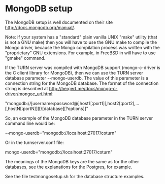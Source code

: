 # MongoDB setup

The MongoDB setup is well documented on their site http://docs.mongodb.org/manual/. 

Note: if your system has a "standard" plain vanilla UNIX "make" utility
(that is not a GNU make) then you will have to use the GNU make to compile 
the Mongo driver, because the Mongo compilation process was written with 
the "proprietary" GNU extensions. For example, in FreeBSD in will have to use 
"gmake" command. 

If the TURN server was compiled with MongoDB support (mongo-c-driver is the C client 
library for MongoDB), then we can use the TURN server database parameter 
--mongo-userdb. The value of this parameter is a connection string 
for the MongoDB database. The format of the connection string is described at 
http://hergert.me/docs/mongo-c-driver/mongoc_uri.html:

"mongodb://[username:password@]host1[:port1][,host2[:port2],...[,hostN[:portN]]][/[database][?options]]"

So, an example of the MongoDB database parameter in the TURN server command 
line would be:

--mongo-userdb="mongodb://localhost:27017/coturn"

Or in the turnserver.conf file:

mongo-userdb="mongodb://localhost:27017/coturn"

The meanings of the MongoDB keys are the same as for the other databases, see the 
explanations for the Postgres, for example.

See the file testmongosetup.sh for the database structure examples. 
